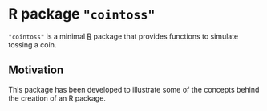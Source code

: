 # R package `"cointoss"`

`"cointoss"` is a minimal [R](http://www.r-project.org/) package 
that provides functions to simulate tossing a coin.


## Motivation

This package has been developed to illustrate some of the concepts
behind the creation of an R package.
